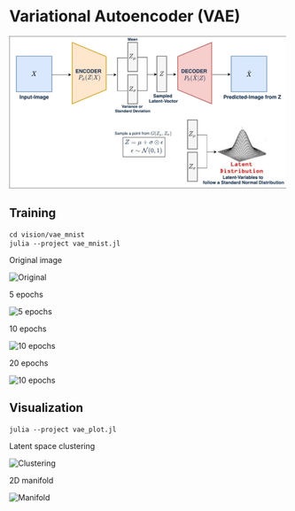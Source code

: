 # Variational Autoencoder (VAE)

<img src="..\vae_mnist\docs\vae.png" width="500">

## Training

```shell
cd vision/vae_mnist
julia --project vae_mnist.jl
```

Original image

![Original](docs/original.png)

5 epochs

![5 epochs](docs/epoch_5.png)

10 epochs

![10 epochs](docs/epoch_10.png)

20 epochs

![10 epochs](docs/epoch_20.png)

## Visualization

```shell
julia --project vae_plot.jl
```

Latent space clustering

![Clustering](docs/clustering.png)

2D manifold

![Manifold](docs/manifold.png)
